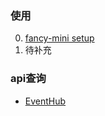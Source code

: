 ### 使用
0. [fancy-mini setup](./tutorial-0-getStarted.html)
1. 待补充

### api查询
- [EventHub](./EventHub.html)